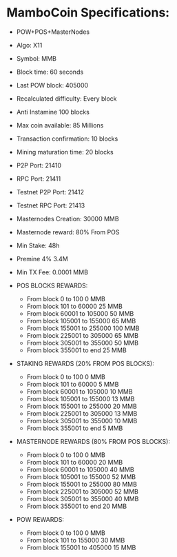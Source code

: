 # MamboCoin Specifications:
- POW+POS+MasterNodes
- Algo: X11
- Symbol: MMB
- Block time: 60 seconds
- Last POW block: 405000
- Recalculated difficulty: Every block
- Anti Instamine 100 blocks
- Max coin available: 85 Millions
- Transaction confirmation: 10 blocks
- Mining maturation time: 20 blocks
- P2P Port: 21410
- RPC Port: 21411
- Testnet P2P Port: 21412
- Testnet RPC Port: 21413
- Masternodes Creation: 30000 MMB
- Masternode reward: 80% From POS
- Min Stake: 48h
- Premine 4% 3.4M
- Min TX Fee: 0.0001 MMB

- POS BLOCKS REWARDS:
    - From block 0	    to  100	    0 MMB
    - From block 101	to  60000	25 MMB
    - From block 60001	to  105000	50 MMB
    - From block 105001	to  155000	65 MMB
    - From block 155001	to  255000	100 MMB
    - From block 225001	to  305000	65 MMB
    - From block 305001	to  355000	50 MMB
    - From block 355001	to  end	    25 MMB

- STAKING REWARDS (20% FROM POS BLOCKS):
    - From block 0	    to  100	    0 MMB
    - From block 101	to  60000	5 MMB
    - From block 60001	to  105000	10 MMB
    - From block 105001	to  155000	13 MMB
    - From block 155001	to  255000	20 MMB
    - From block 225001	to  305000	13 MMB
    - From block 305001	to  355000	10 MMB
    - From block 355001	to  end	    5 MMB

- MASTERNODE REWARDS (80% FROM POS BLOCKS):
    - From block 0	     to 100	    0 MMB
    - From block 101	 to 60000	20 MMB
    - From block 60001	 to 105000	40 MMB
    - From block 105001	 to 155000	52 MMB
    - From block 155001	 to 255000	80 MMB
    - From block 225001	 to 305000	52 MMB
    - From block 305001	 to 355000	40 MMB
    - From block 355001	 to end	    20 MMB
   
- POW REWARDS:
    - From block 0      to	100	    0 MMB
    - From block 101 	to  155000	30 MMB
    - From block 155001	to  405000	15 MMB
